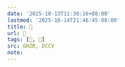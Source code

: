 ```yaml
---
date: '2025-10-13T11:30:16+08:00'
lastmod: '2025-10-14T21:46:45-08:00'
title: 󰥉
url: 󰥉
tags: [𥕲, 𥕲]
src: GHZR, DCCV
note:
---
```

